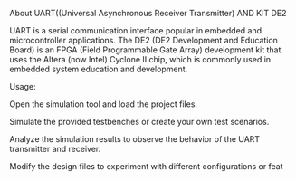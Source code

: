 About UART((Universal Asynchronous Receiver Transmitter) AND KIT DE2

UART is a serial communication interface popular in embedded and microcontroller applications. The DE2 (DE2 Development and Education Board) is an FPGA (Field Programmable Gate Array) development kit that uses the Altera (now Intel) Cyclone II chip, which is commonly used in embedded system education and development.

Usage:

Open the simulation tool and load the project files.

Simulate the provided testbenches or create your own test scenarios.

Analyze the simulation results to observe the behavior of the UART transmitter and receiver.

Modify the design files to experiment with different configurations or feat

